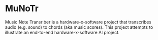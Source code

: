 # MuNoTr
Music Note Transriber is a hardware-x-software project that transcribes audio (e.g. sound) to chords (aka music scores). This project attempts to illustrate an end-to-end hardware-x-software AI project.
